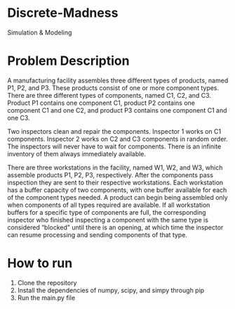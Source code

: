 # Discrete-Madness
Simulation &amp; Modeling 

# Problem Description
A manufacturing facility assembles three different types of products, named P1, P2, and P3. 
These products consist of one or more component types. 
There are three different types of components, named C1, C2, and C3. 
Product P1 contains one component C1, product P2 contains one component C1 and one C2, and product P3 contains one component C1 and one C3.

Two inspectors clean and repair the components. Inspector 1 works on C1 components. Inspector 2 works on C2 and C3 components in random order. 
The inspectors will never have to wait for components. There is an infinite inventory of them always immediately available.

There are three workstations in the facility, named W1, W2, and W3, which assemble products P1, P2, P3, respectively. 
After the components pass inspection they are sent to their respective workstations. 
Each workstation has a buffer capacity of two components, with one buffer available for each of the component types needed. 
A product can begin being assembled only when components of all types required are available. 
If all workstation buffers for a specific type of components are full, the corresponding inspector who finished inspecting a component with the same type is
considered “blocked" until there is an opening, at which time the inspector can resume processing and sending components of that type.

# How to run
1. Clone the repository
2. Install the dependencies of numpy, scipy, and simpy through pip
3. Run the main.py file